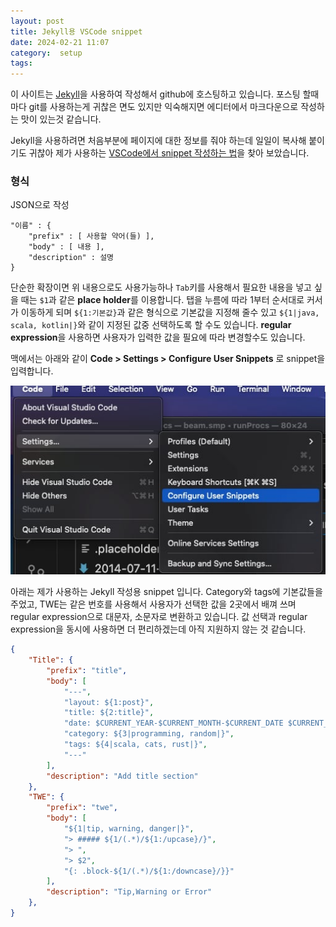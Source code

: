 ```yaml
---
layout: post
title: Jekyll용 VSCode snippet
date: 2024-02-21 11:07
category:  setup
tags: 
---
```


이 사이트는 [Jekyll](https://jekyllrb.com)을 사용하여 작성해서 github에 호스팅하고 있습니다. 포스팅 할때마다 git를 사용하는게 귀찮은 면도 있지만 익숙해지면 에디터에서 마크다운으로 작성하는 맛이 있는것 같습니다.

Jekyll을 사용하려면 처음부분에 페이지에 대한 정보를 줘야 하는데 일일이 복사해 붙이기도 귀찮아 제가 사용하는 [VSCode에서 snippet 작성하는 법](https://code.visualstudio.com/docs/editor/userdefinedsnippets)을 찾아 보았습니다. 

### 형식 
JSON으로 작성

```
"이름" : {
    "prefix" : [ 사용할 약어(들) ],
    "body" : [ 내용 ],
    "description" : 설명
}
```

단순한 확장이면 위 내용으로도 사용가능하나 `Tab`키를 사용해서 필요한 내용을 넣고 싶을 때는 `$1`과 같은 **place holder**를 이용합니다. 탭을 누름에 따라 1부터 순서대로 커서가 이동하게 되며 `${1:기본값}`과 같은 형식으로 기본값을 지정해 줄수 있고 `${1|java, scala, kotlin|}`와 같이 지정된 값중 선택하도록 할 수도 있습니다. **regular expression**을 사용하면 사용자가 입력한 값을 필요에 따라 변경할수도 있습니다.

맥에서는 아래와 같이 **Code > Settings > Configure User Snippets** 로 snippet을 입력합니다.

![그림](assets/snippet_menu.jpg)

아래는 제가 사용하는 Jekyll 작성용 snippet 입니다. Category와 tags에 기본값들을 주었고, TWE는 같은 번호를 사용해서 사용자가 선택한 값을 2곳에서 배껴 쓰며 regular expression으로 대문자, 소문자로 변환하고 있습니다. 값 선택과 regular expression을 동시에 사용하면 더 편리하겠는데 아직 지원하지 않는 것 같습니다.

```json
{
	"Title": {
		"prefix": "title",
		"body": [
			"---",
			"layout: ${1:post}",
			"title: ${2:title}",
			"date: $CURRENT_YEAR-$CURRENT_MONTH-$CURRENT_DATE $CURRENT_HOUR:$CURRENT_MINUTE",
			"category: ${3|programming, random|}",
			"tags: ${4|scala, cats, rust|}",
			"---"
		],
		"description": "Add title section"
	},
	"TWE": {
		"prefix": "twe",
		"body": [
			"${1|tip, warning, danger|}",
			"> ##### ${1/(.*)/${1:/upcase}/}",
			"> ",
			"> $2",
			"{: .block-${1/(.*)/${1:/downcase}/}}"
		],
		"description": "Tip,Warning or Error"
	},
}
```